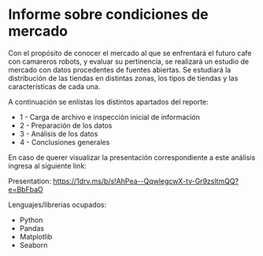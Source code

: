 # Informe sobre condiciones de mercado

Con el propósito de conocer el mercado al que se enfrentará el futuro cafe con camareros robots, y evaluar su pertinencia, se realizará un estudio de mercado con datos procedentes de fuentes abiertas. Se estudiará la distribución de las tiendas en distintas zonas, los tipos de tiendas y las características de cada una.

A continuación se enlistas los distintos apartados del reporte:
* 1 - Carga de archivo e inspección inicial de información
* 2 - Preparación de los datos
* 3 - Análisis de los datos
* 4 - Conclusiones generales

En caso de querer visualizar la presentación correspondiente a este análisis ingresa al siguiente link:

Presentation: <https://1drv.ms/b/s!AhPea--QqwlegcwX-tv-Gr9zsltmQQ?e=BbFbaO> 

Lenguajes/librerias ocupados:
* Python
* Pandas
* Matplotlib
* Seaborn
